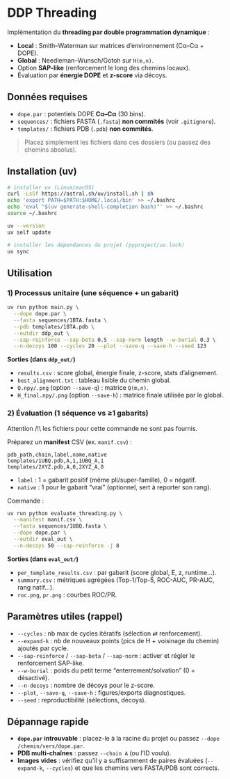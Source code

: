 # DDP Threading

Implémentation du **threading par double programmation dynamique** :

* **Local** : Smith–Waterman sur matrices d’environnement (Cα–Cα + DOPE).
* **Global** : Needleman–Wunsch/Gotoh sur `H(m,n)`.
* Option **SAP-like** (renforcement le long des chemins locaux).
* Évaluation par **énergie DOPE** et **z-score** via décoys.

## Données requises

* `dope.par` : potentiels DOPE **Cα–Cα** (30 bins).
* `sequences/` : fichiers FASTA (`.fasta`) **non commités** (voir `.gitignore`).
* `templates/` : fichiers PDB (`.pdb`) **non commités**.

> Placez simplement les fichiers dans ces dossiers (ou passez des chemins absolus).

## Installation (uv)

```bash
# installer uv (Linux/macOS)
curl -LsSf https://astral.sh/uv/install.sh | sh
echo 'export PATH=$PATH:$HOME/.local/bin' >> ~/.bashrc
echo 'eval "$(uv generate-shell-completion bash)"' >> ~/.bashrc
source ~/.bashrc

uv --version
uv self update

# installer les dépendances du projet (pyproject/uv.lock)
uv sync
```

## Utilisation

### 1) Processus unitaire (une séquence + un gabarit)

```bash
uv run python main.py \
  --dope dope.par \
  --fasta sequences/1BTA.fasta \
  --pdb templates/1BTA.pdb \
  --outdir ddp_out \
  --sap-reinforce --sap-beta 0.5 --sap-norm length --w-burial 0.3 \
  --n-decoys 100 --cycles 20 --plot --save-q --save-h --seed 123
```

**Sorties (dans `ddp_out/`)**

* `results.csv` : score global, énergie finale, z-score, stats d’alignement.
* `best_alignment.txt` : tableau lisible du chemin global.
* `Q.npy/.png` (option `--save-q`) : matrice `Q(m,n)`.
* `H_final.npy/.png` (option `--save-h`) : matrice finale utilisée par le global.

### 2) Évaluation (1 séquence vs ≥1 gabarits)

Attention /!\ les fichiers pour cette commande ne sont pas fournis.

Préparez un **manifest** CSV (ex. `manif.csv`) :

```csv
pdb_path,chain,label,name,native
templates/1UBQ.pdb,A,1,1UBQ_A,1
templates/2XYZ.pdb,A,0,2XYZ_A,0
```

* `label` : 1 = gabarit positif (même pli/super-famille), 0 = négatif.
* `native` : 1 pour le gabarit “vrai” (optionnel, sert à reporter son rang).

Commande :

```bash
uv run python evaluate_threading.py \
  --manifest manif.csv \
  --fasta sequences/1UBQ.fasta \
  --dope dope.par \
  --outdir eval_out \
  --n-decoys 50 --sap-reinforce -j 8
```

**Sorties (dans `eval_out/`)**

* `per_template_results.csv` : par gabarit (score global, E, z, runtime…).
* `summary.csv` : métriques agrégées (Top-1/Top-5, ROC-AUC, PR-AUC, rang natif…).
* `roc.png`, `pr.png` : courbes ROC/PR.

## Paramètres utiles (rappel)

* `--cycles` : nb max de cycles itératifs (sélection ⇄ renforcement).
* `--expand-k` : nb de nouveaux points (pics de H + voisinage du chemin) ajoutés par cycle.
* `--sap-reinforce` / `--sap-beta` / `--sap-norm` : activer et régler le renforcement SAP-like.
* `--w-burial` : poids du petit terme “enterrement/solvation” (0 = désactivé).
* `--n-decoys` : nombre de décoys pour le z-score.
* `--plot`, `--save-q`, `--save-h` : figures/exports diagnostiques.
* `--seed` : reproductibilité (sélections, décoys).

## Dépannage rapide

* **`dope.par` introuvable** : placez-le à la racine du projet ou passez `--dope /chemin/vers/dope.par`.
* **PDB multi-chaînes** : passez `--chain A` (ou l’ID voulu).
* **Images vides** : vérifiez qu’il y a suffisamment de paires évaluées (`--expand-k`, `--cycles`) et que les chemins vers FASTA/PDB sont corrects.





